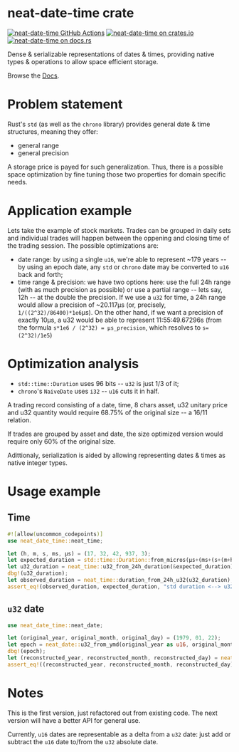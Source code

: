 # neat-date-time crate

[gh-image]: https://github.com/zertyz/neat-date-time/workflows/Rust/badge.svg
[gh-checks]: https://github.com/zertyz/neat-date-time/actions/workflows/rust.yml
[cratesio-image]: https://img.shields.io/crates/v/neat-date-time.svg
[cratesio]: https://crates.io/crates/neat-date-time
[docsrs-image]: https://docs.rs/neat-date-time/badge.svg
[docsrs]: https://docs.rs/neat-date-time

[![neat-date-time GitHub Actions][gh-image]][gh-checks]
[![neat-date-time on crates.io][cratesio-image]][cratesio]
[![neat-date-time on docs.rs][docsrs-image]][docsrs]

Dense & serializable representations of dates & times, providing
native types & operations to allow space efficient storage.

Browse the [Docs][docsrs].


# Problem statement

Rust's `std` (as well as the `chrono` library) provides general date & time structures, meaning they offer:
   * general range
   * general precision

A storage price is payed for such generalization. Thus, there is a possible space optimization by fine tuning those two properties for domain specific needs.

# Application example

Lets take the example of stock markets. Trades can be grouped in daily sets and individual trades will happen between the oppening and closing time of the trading session. The possible optimizations are:
   * date range: by using a single `u16`, we're able to represent ~179 years -- by using an epoch date, any `std` or `chrono` date may be converted to `u16` back and forth;
   * time range & precision: we have two options here: use the full 24h range (with as much precision as possible) or use a partial range -- lets say, 12h -- at the double the precision. If we use a `u32` for time, a 24h range would allow a precision of ~20.117µs (or, precisely, `1/((2^32)/86400)*1e6`µs). On the other hand, if we want a precision of exactly 10µs, a u32 would be able to represent 11:55:49.67296s (from the formula `s*1e6 / (2^32) = µs_precision`, which resolves to `s=(2^32)/1e5`)

# Optimization analysis

   * `std::time::Duration` uses 96 bits -- `u32` is just 1/3 of it;
   * `chrono`'s `NaiveDate` uses `i32` -- `u16` cuts it in half.

A trading record consisting of a date, time, 8 chars asset, u32 unitary price and u32 quantity would require 68.75% of the original size -- a 16/11 relation.

If trades are grouped by asset and date, the size optimized version would require only 60% of the original size.

Adittionaly, serialization is aided by allowing representing dates & times as native integer types.

# Usage example

## Time
```rust
#![allow(uncommon_codepoints)]
use neat_date_time::neat_time;

let (h, m, s, ms, µs) = (17, 32, 42, 937, 3);
let expected_duration = std::time::Duration::from_micros(µs+(ms+(s+(m+h*60)*60)*1000)*1000);
let u32_duration = neat_time::u32_from_24h_duration(&expected_duration);
dbg!(u32_duration);
let observed_duration = neat_time::duration_from_24h_u32(u32_duration);
assert_eq!(observed_duration, expected_duration, "std duration <--> u32 conversions failed");
```

## `u32` date
```rust
use neat_date_time::neat_date;

let (original_year, original_month, original_day) = (1979, 01, 22);
let epoch = neat_date::u32_from_ymd(original_year as u16, original_month as u8, original_day as u8);
dbg!(epoch);
let (reconstructed_year, reconstructed_month, reconstructed_day) = neat_date::ymd_from_u32(epoch);
assert_eq!((reconstructed_year, reconstructed_month, reconstructed_day), (original_year, original_month, original_day), "naive dates <--> u32 conversions failed");
```


# Notes

This is the first version, just refactored out from existing code. The next version will have a better API for general use.

Currently, `u16` dates are representable as a delta from a `u32` date: just add or subtract the `u16` date to/from the `u32` absolute date.